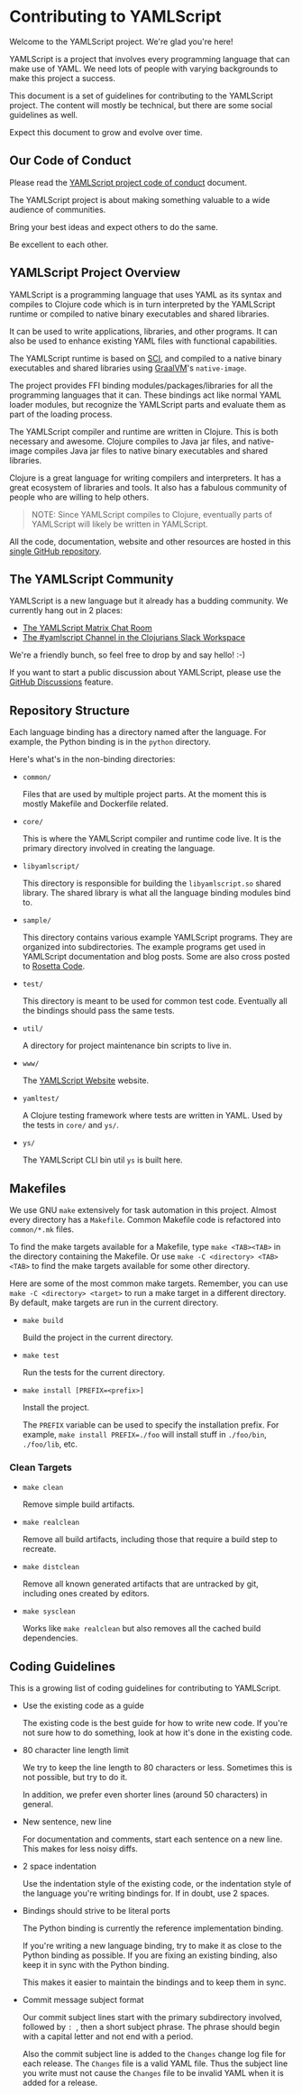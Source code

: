 Contributing to YAMLScript
==========================

Welcome to the YAMLScript project.
We're glad you're here!

YAMLScript is a project that involves every programming language that can make
use of YAML.
We need lots of people with varying backgrounds to make this project a success.

This document is a set of guidelines for contributing to the YAMLScript project.
The content will mostly be technical, but there are some social guidelines as
well.

Expect this document to grow and evolve over time.


## Our Code of Conduct

Please read the [YAMLScript project code of conduct](
https://github.com/yaml/yamlscript/#coc-ov-file) document.

The YAMLScript project is about making something valuable to a wide audience
of communities.

Bring your best ideas and expect others to do the same.

Be excellent to each other.


## YAMLScript Project Overview

YAMLScript is a programming language that uses YAML as its syntax and compiles
to Clojure code which is in turn interpreted by the YAMLScript runtime or
compiled to native binary executables and shared libraries.

It can be used to write applications, libraries, and other programs.
It can also be used to enhance existing YAML files with functional capabilities.

The YAMLScript runtime is based on [SCI](
https://github.com/borkdude/sci), and compiled to a native binary executables
and shared libraries using [GraalVM](https://www.graalvm.org/)'s `native-image`.

The project provides FFI binding modules/packages/libraries for all the
programming languages that it can.
These bindings act like normal YAML loader modules, but recognize the YAMLScript
parts and evaluate them as part of the loading process.

The YAMLScript compiler and runtime are written in Clojure.
This is both necessary and awesome.
Clojure compiles to Java jar files, and native-image compiles Java jar files to
native binary executables and shared libraries.

Clojure is a great language for writing compilers and interpreters.
It has a great ecosystem of libraries and tools.
It also has a fabulous community of people who are willing to help others.

> NOTE: Since YAMLScript compiles to Clojure, eventually parts of YAMLScript
> will likely be written in YAMLScript.

All the code, documentation, website and other resources are hosted in this
[single GitHub repository](https://github.com/yaml/yamlscript).


## The YAMLScript Community

YAMLScript is a new language but it already has a budding community.
We currently hang out in 2 places:

* [The YAMLScript Matrix Chat Room](
https://matrix.to/#/#chat-yamlscript:yaml.io)
* [The #yamlscript Channel in the Clojurians Slack Workspace](
https://clojurians.slack.com/archives/C05HQFMTURF)

We're a friendly bunch, so feel free to drop by and say hello! :-)

If you want to start a public discussion about YAMLScript, please use the
[GitHub Discussions](https://github.com/yamls/yamlscript/discussions) feature.


## Repository Structure

Each language binding has a directory named after the language.
For example, the Python binding is in the `python` directory.

Here's what's in the non-binding directories:

* `common/`

  Files that are used by multiple project parts.
  At the moment this is mostly Makefile and Dockerfile related.

* `core/`

  This is where the YAMLScript compiler and runtime code live.
  It is the primary directory involved in creating the language.

* `libyamlscript/`

  This directory is responsible for building the `libyamlscript.so` shared
  library.
  The shared library is what all the language binding modules bind to.

* `sample/`

  This directory contains various example YAMLScript programs.
  They are organized into subdirectories.
  The example programs get used in YAMLScript documentation and blog posts.
  Some are also cross posted to [Rosetta Code](
  https://rosettacode.org/wiki/Category:YAMLScript).

* `test/`

  This directory is meant to be used for common test code.
  Eventually all the bindings should pass the same tests.

* `util/`

  A directory for project maintenance bin scripts to live in.

* `www/`

  The [YAMLScript Website](https://yamlscript.org) website.

* `yamltest/`

  A Clojure testing framework where tests are written in YAML.
  Used by the tests in `core/` and `ys/`.

* `ys/`

  The YAMLScript CLI bin util `ys` is built here.


## Makefiles

We use GNU `make` extensively for task automation in this project.
Almost every directory has a `Makefile`.
Common Makefile code is refactored into `common/*.mk` files.

To find the make targets available for a Makefile, type `make <TAB><TAB>` in the
directory containing the Makefile.
Or use `make -C <directory> <TAB><TAB>` to find the make targets available for
some other directory.

Here are some of the most common make targets.
Remember, you can use `make -C <directory> <target>` to run a make target in a
different directory.
By default, make targets are run in the current directory.

* `make build`

  Build the project in the current directory.

* `make test`

  Run the tests for the current directory.

* `make install [PREFIX=<prefix>]`

  Install the project.

  The `PREFIX` variable can be used to specify the installation prefix.
  For example, `make install PREFIX=./foo` will install stuff in `./foo/bin`,
  `./foo/lib`, etc.


### Clean Targets

* `make clean`

  Remove simple build artifacts.

* `make realclean`

  Remove all build artifacts, including those that require a build step to
  recreate.

* `make distclean`

  Remove all known generated artifacts that are untracked by git, including ones
  created by editors.

* `make sysclean`

  Works like `make realclean` but also removes all the cached build
  dependencies.


## Coding Guidelines

This is a growing list of coding guidelines for contributing to YAMLScript.

* Use the existing code as a guide

  The existing code is the best guide for how to write new code.
  If you're not sure how to do something, look at how it's done in the existing
  code.

* 80 character line length limit

  We try to keep the line length to 80 characters or less.
  Sometimes this is not possible, but try to do it.

  In addition, we prefer even shorter lines (around 50 characters) in general.

* New sentence, new line

  For documentation and comments, start each sentence on a new line.
  This makes for less noisy diffs.

* 2 space indentation

  Use the indentation style of the existing code, or the indentation style of
  the language you're writing bindings for.
  If in doubt, use 2 spaces.

* Bindings should strive to be literal ports

  The Python binding is currently the reference implementation binding.

  If you're writing a new language binding, try to make it as close to the
  Python binding as possible.
  If you are fixing an existing binding, also keep it in sync with the Python
  binding.

  This makes it easier to maintain the bindings and to keep them in sync.

* Commit message subject format

  Our commit subject lines start with the primary subdirectory involved,
  followed by `: `, then a short subject phrase.
  The phrase should begin with a capital letter and not end with a period.

  Also the commit subject line is added to the `Changes` change log file for
  each release.
  The `Changes` file is a valid YAML file.
  Thus the subject line you write must not cause the `Changes` file to be
  invalid YAML when it is added for a release.
